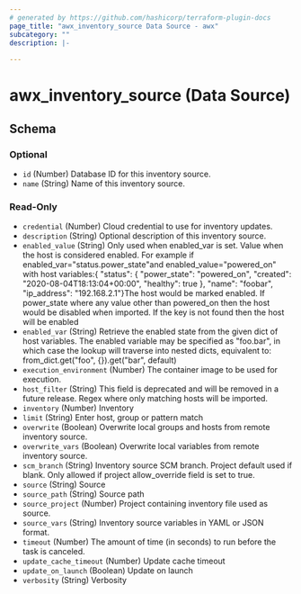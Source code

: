 ```yaml
---
# generated by https://github.com/hashicorp/terraform-plugin-docs
page_title: "awx_inventory_source Data Source - awx"
subcategory: ""
description: |-
  
---
```


# awx_inventory_source (Data Source)





<!-- schema generated by tfplugindocs -->
## Schema

### Optional

- `id` (Number) Database ID for this inventory source.
- `name` (String) Name of this inventory source.

### Read-Only

- `credential` (Number) Cloud credential to use for inventory updates.
- `description` (String) Optional description of this inventory source.
- `enabled_value` (String) Only used when enabled_var is set. Value when the host is considered enabled. For example if enabled_var="status.power_state"and enabled_value="powered_on" with host variables:{   "status": {     "power_state": "powered_on",     "created": "2020-08-04T18:13:04+00:00",     "healthy": true    },    "name": "foobar",    "ip_address": "192.168.2.1"}The host would be marked enabled. If power_state where any value other than powered_on then the host would be disabled when imported. If the key is not found then the host will be enabled
- `enabled_var` (String) Retrieve the enabled state from the given dict of host variables. The enabled variable may be specified as "foo.bar", in which case the lookup will traverse into nested dicts, equivalent to: from_dict.get("foo", {}).get("bar", default)
- `execution_environment` (Number) The container image to be used for execution.
- `host_filter` (String) This field is deprecated and will be removed in a future release. Regex where only matching hosts will be imported.
- `inventory` (Number) Inventory
- `limit` (String) Enter host, group or pattern match
- `overwrite` (Boolean) Overwrite local groups and hosts from remote inventory source.
- `overwrite_vars` (Boolean) Overwrite local variables from remote inventory source.
- `scm_branch` (String) Inventory source SCM branch. Project default used if blank. Only allowed if project allow_override field is set to true.
- `source` (String) Source
- `source_path` (String) Source path
- `source_project` (Number) Project containing inventory file used as source.
- `source_vars` (String) Inventory source variables in YAML or JSON format.
- `timeout` (Number) The amount of time (in seconds) to run before the task is canceled.
- `update_cache_timeout` (Number) Update cache timeout
- `update_on_launch` (Boolean) Update on launch
- `verbosity` (String) Verbosity
